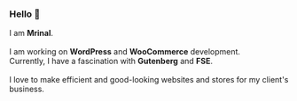 ### Hello 👋

I am <b>Mrinal</b>.<br/><br/>
I am working on <b>WordPress</b> and <b>WooCommerce</b> development.<br/>
Currently, I have a fascination with <b>Gutenberg</b> and <b>FSE</b>.<br/><br/>
I love to make efficient and good-looking websites and stores for my client's business.<br/><br/>

<!--
**mrinal013/mrinal013** is a ✨ _special_ ✨ repository because its `README.md` (this file) appears on your GitHub profile.

Here are some ideas to get you started:

- 🔭 I’m currently working on ...
- 🌱 I’m currently learning ...
- 👯 I’m looking to collaborate on ...
- 🤔 I’m looking for help with ...
- 💬 Ask me about ...
- 📫 How to reach me: ...
- 😄 Pronouns: ...
- ⚡ Fun fact: ...
-->
